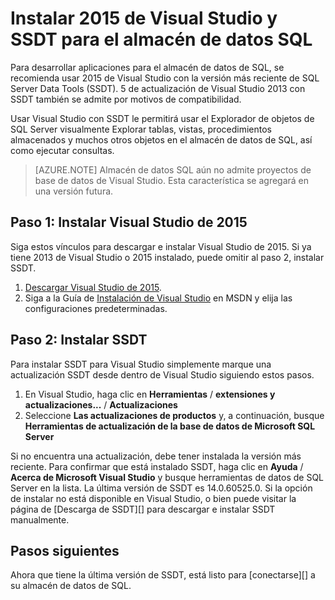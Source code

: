 <properties
   pageTitle="Instalar Visual Studio y SSDT para el almacén de datos SQL | Microsoft Azure"
   description="Instalar Visual Studio y las herramientas de desarrollo de SQL Server (SSDT) para el almacén de datos SQL Azure"
   services="sql-data-warehouse"
   documentationCenter="NA"
   authors="sonyam"
   manager="barbkess"
   editor=""/>

<tags
   ms.service="sql-data-warehouse"
   ms.devlang="NA"
   ms.topic="article"
   ms.tgt_pltfrm="NA"
   ms.workload="data-services"
   ms.date="08/16/2016"
   ms.author="sonyama;barbkess"/>

# <a name="install-visual-studio-2015-and-ssdt-for-sql-data-warehouse"></a>Instalar 2015 de Visual Studio y SSDT para el almacén de datos SQL

Para desarrollar aplicaciones para el almacén de datos de SQL, se recomienda usar 2015 de Visual Studio con la versión más reciente de SQL Server Data Tools (SSDT).  5 de actualización de Visual Studio 2013 con SSDT también se admite por motivos de compatibilidad.  

Usar Visual Studio con SSDT le permitirá usar el Explorador de objetos de SQL Server visualmente Explorar tablas, vistas, procedimientos almacenados y muchos otros objetos en el almacén de datos de SQL, así como ejecutar consultas.

> [AZURE.NOTE] Almacén de datos SQL aún no admite proyectos de base de datos de Visual Studio.  Esta característica se agregará en una versión futura.

## <a name="step-1-install-visual-studio-2015"></a>Paso 1: Instalar Visual Studio de 2015

Siga estos vínculos para descargar e instalar Visual Studio de 2015. Si ya tiene 2013 de Visual Studio o 2015 instalado, puede omitir al paso 2, instalar SSDT.

1. [Descargar Visual Studio de 2015][].
2. Siga a la Guía de [Instalación de Visual Studio][] en MSDN y elija las configuraciones predeterminadas.

## <a name="step-2-install-ssdt"></a>Paso 2: Instalar SSDT

Para instalar SSDT para Visual Studio simplemente marque una actualización SSDT desde dentro de Visual Studio siguiendo estos pasos.

1. En Visual Studio, haga clic en **Herramientas** / **extensiones y actualizaciones...**  /  **Actualizaciones**
2. Seleccione **Las actualizaciones de productos** y, a continuación, busque **Herramientas de actualización de la base de datos de Microsoft SQL Server**

Si no encuentra una actualización, debe tener instalada la versión más reciente.  Para confirmar que está instalado SSDT, haga clic en **Ayuda** / **Acerca de Microsoft Visual Studio** y busque herramientas de datos de SQL Server en la lista.  La última versión de SSDT es 14.0.60525.0.  Si la opción de instalar no está disponible en Visual Studio, o bien puede visitar la página de [Descarga de SSDT][] para descargar e instalar SSDT manualmente.

## <a name="next-steps"></a>Pasos siguientes

Ahora que tiene la última versión de SSDT, está listo para [conectarse][] a su almacén de datos de SQL.

<!--Anchors-->

<!--Image references-->

<!--Articles-->
[conectar]: ./sql-data-warehouse-query-visual-studio.md

<!--Other-->
[Descargar Visual Studio de 2015]: https://www.visualstudio.com/downloads/
[Instalación de Visual Studio]: https://msdn.microsoft.com/library/e2h7fzkw.aspx
[Descargar SSDT]: https://msdn.microsoft.com/library/mt204009.aspx
